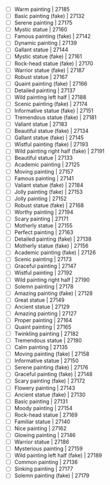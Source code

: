 - [ ] Warm painting | 27185
- [ ] Basic painting (fake) | 27132
- [ ] Serene painting | 27175
- [ ] Mystic statue | 27160
- [ ] Famous painting (fake) | 27142
- [ ] Dynamic painting | 27139
- [ ] Gallant statue | 27144
- [ ] Mystic statue (fake) | 27161
- [ ] Rock-head statue (fake) | 27170
- [ ] Warrior statue (fake) | 27187
- [ ] Robust statue | 27167
- [ ] Quaint painting (fake) | 27166
- [ ] Detailed painting | 27137
- [ ] Wild painting left half | 27188
- [ ] Scenic painting (fake) | 27174
- [ ] Informative statue (fake) | 27151
- [ ] Tremendous statue (fake) | 27181
- [ ] Valiant statue | 27183
- [ ] Beautiful statue (fake) | 27134
- [ ] Gallant statue (fake) | 27145
- [ ] Wistful painting (fake) | 27193
- [ ] Wild painting right half (fake) | 27191
- [ ] Beautiful statue | 27133
- [ ] Academic painting | 27125
- [ ] Moving painting | 27157
- [ ] Famous painting | 27141
- [ ] Valiant statue (fake) | 27184
- [ ] Jolly painting (fake) | 27153
- [ ] Jolly painting | 27152
- [ ] Robust statue (fake) | 27168
- [ ] Worthy painting | 27194
- [ ] Scary painting | 27171
- [ ] Motherly statue | 27155
- [ ] Perfect painting | 27163
- [ ] Detailed painting (fake) | 27138
- [ ] Motherly statue (fake) | 27156
- [ ] Academic painting (fake) | 27126
- [ ] Scenic painting | 27173
- [ ] Graceful painting | 27147
- [ ] Wistful painting | 27192
- [ ] Wild painting right half | 27190
- [ ] Solemn painting | 27178
- [ ] Amazing painting (fake) | 27128
- [ ] Great statue | 27149
- [ ] Ancient statue | 27129
- [ ] Amazing painting | 27127
- [ ] Proper painting | 27164
- [ ] Quaint painting | 27165
- [ ] Twinkling painting | 27182
- [ ] Tremendous statue | 27180
- [ ] Calm painting | 27135
- [ ] Moving painting (fake) | 27158
- [ ] Informative statue | 27150
- [ ] Serene painting (fake) | 27176
- [ ] Graceful painting (fake) | 27148
- [ ] Scary painting (fake) | 27172
- [ ] Flowery painting | 27143
- [ ] Ancient statue (fake) | 27130
- [ ] Basic painting | 27131
- [ ] Moody painting | 27154
- [ ] Rock-head statue | 27169
- [ ] Familiar statue | 27140
- [ ] Nice painting | 27162
- [ ] Glowing painting | 27146
- [ ] Warrior statue | 27186
- [ ] Mysterious painting | 27159
- [ ] Wild painting left half (fake) | 27189
- [ ] Common painting | 27136
- [ ] Sinking painting | 27177
- [ ] Solemn painting (fake) | 27179
